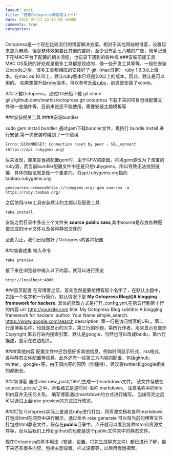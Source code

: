 ```yaml
---
layout: post
title: "搭建Octopress博客相关(一)"
date: 2015-07-27 22:44:50 +0800
comments: true
categories: 
---
```

Octopress是一个现在比较流行的博客解决方案，相对于其他网站的博客，设置起来更为麻烦，但是整体效果要比其他的要好，至少没有乱七八糟的广告，简单记录下在MAC平台下配置的相关流程，也记录下遇到的各种坑
###安装前提工具
MAC OS系统的好处就是很多工具都是现成的，像一些开发工具等等，一般在安装过xcode之后，很多工具都相应的安装好了
git（mac自带）
ruby 1.9.3以上版本。在mac os 10.10上，默认ruby版本已经是2.0以上的版本，因此，默认是可以用的。
如果想要升级ruby版本，可以参考[升级ruby](http://blog.csdn.net/lissdy/article/details/9191351)，前提是安装了xcode。

###下载Octopress，通过Git开始下载
git clone git://github.com/imathis/octopress.git octopress
下载下来的项目包括配置文件和一些插件等，目前来说还不能使用，需要安装主题模板等

###安装相关工具
####安装bundler

sudo gem install bundler
通过gem下载bundler文件，再执行 
bundle install 进行安装
第一次安装时碰到了一个错误

	Errno::ECONNRESET: Connection reset by peer - SSL_connect (https://api.rubygems.org）
后来发现，原来是当初配置gem时，由于GFW的原因，将境gem源改为了淘宝的ruby源，而当前bundler配置文件中还是只想rubygems，所以导致无法找到链接，具体的做法就是做一个重定向，将api.rubygems.org指向taobao.rubygems.org

	gemsources−−removehttps://rubygems.org/ gem sources -a https://ruby.taobao.org/

之后使用rake工具安装默认的主题以及配置工具

	rake install
安装之后目录中多出三个文件夹 **source** **public** **sass**,其中source是存放各种配置生成的html文件以及各种静态文件的

至此为止，我们已经做好了Octopress的各种配置

###查看成果
输入命令

	rake preview
接下来在浏览器中输入以下内容，就可以进行预览
	
    http://localhost:4000

###首页配置
在写博客之前，首先当然是要给博客起个名字了，在默认主题中，包括一个名字和一行简介，默认情况下是 **My Octopress Blog**和**A blogging framework for hackers.**
具体的修改方式是打开_config.yml,在第五行到第十行的内容
	url: http://yoursite.com
	title: My Octopress Blog
	subtitle: A blogging framework for hackers.
	author: Your Name
	simple_search: https://www.google.com/search
	description:
第一行是访问博客的URL，第二行是博客名称，也就是显示的大字，第三行副标题，第四行作者，用来显示在底部Copyright,第五行站内搜索引擎，默认是google，当然也可以改成baidu，第六行描述，显示在右边相关。

####其他内容
配置文件中还包括好多其他信息，例如时间显示形式，rss格式，各种静态文件配置等信息。此外还有一些第三方内容的配置，包括github，twitter，google+等，由于国内等的原因（你懂得），建议将twitter和google相关的都删去。

###新博客
通过rake new_post['title']生成一个markdown文件。
该文件存放在source/_posts/ 之中，命名格式是是时间-名称.markdown。
注意名称中的title和内容并无任何关系。
编写博客通过markdown的方式进行编写。
当编写完之后可以通过上面rake preview的方式进行预览。

###打包
Octopress实际上是通过ruby进行打包，将资源文档和各种markdown打包成html在网页中进行展示。通过命令
	rake generate
可以将当前的博客文件打包成html静态文件，保存在**public**目录中，点开就可以看到各种html和资源文件等。而以后我们上传到github的也都是这个public文件夹中的静态文件。

现在Octopress的基本用法（安装，设置，打包生成静态文件）都已进行了解，接下来还有很多内容，包括主题设置，样式设置等，以后再慢慢探索。

